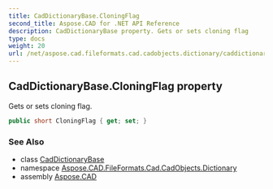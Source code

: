 ```yaml
---
title: CadDictionaryBase.CloningFlag
second_title: Aspose.CAD for .NET API Reference
description: CadDictionaryBase property. Gets or sets cloning flag
type: docs
weight: 20
url: /net/aspose.cad.fileformats.cad.cadobjects.dictionary/caddictionarybase/cloningflag/
---
```

## CadDictionaryBase.CloningFlag property

Gets or sets cloning flag.

```csharp
public short CloningFlag { get; set; }
```

### See Also

* class [CadDictionaryBase](../)
* namespace [Aspose.CAD.FileFormats.Cad.CadObjects.Dictionary](../../../aspose.cad.fileformats.cad.cadobjects.dictionary/)
* assembly [Aspose.CAD](../../../)


